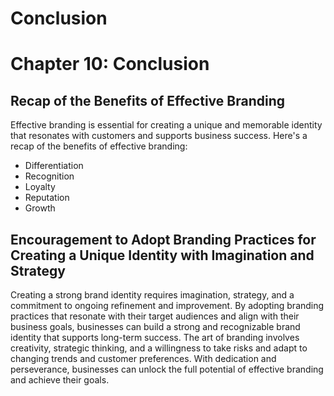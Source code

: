 # Conclusion

Chapter 10: Conclusion
======================

Recap of the Benefits of Effective Branding
-------------------------------------------

Effective branding is essential for creating a unique and memorable identity that resonates with customers and supports business success. Here's a recap of the benefits of effective branding:

* Differentiation
* Recognition
* Loyalty
* Reputation
* Growth

Encouragement to Adopt Branding Practices for Creating a Unique Identity with Imagination and Strategy
------------------------------------------------------------------------------------------------------

Creating a strong brand identity requires imagination, strategy, and a commitment to ongoing refinement and improvement. By adopting branding practices that resonate with their target audiences and align with their business goals, businesses can build a strong and recognizable brand identity that supports long-term success. The art of branding involves creativity, strategic thinking, and a willingness to take risks and adapt to changing trends and customer preferences. With dedication and perseverance, businesses can unlock the full potential of effective branding and achieve their goals.